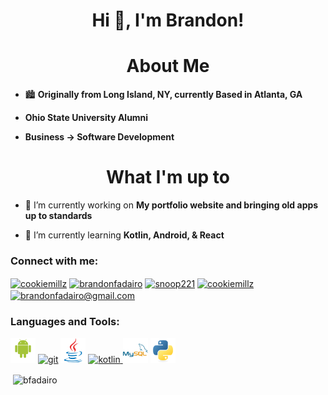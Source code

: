 <h1 align="center">Hi 👋, I'm Brandon!</h1>
<h1 align="center">About Me</h1>

- 🏙️ **Originally from Long Island, NY, currently Based in Atlanta, GA**

- **Ohio State University Alumni**

- **Business -> Software Development**

<h1 align="center">What I'm up to</h1>

- 🔭 I’m currently working on **My portfolio website and bringing old apps up to standards**

- 🌱 I’m currently learning **Kotlin, Android, & React**

<h3 align="left">Connect with me:</h3>
<p align="left">
<a href="https://twitter.com/cookiemillz" target="blank"><img align="center" src="https://cdn.jsdelivr.net/npm/simple-icons@3.0.1/icons/twitter.svg" alt="cookiemillz" height="30" width="40" /></a>
<a href="https://linkedin.com/in/brandonfadairo" target="blank"><img align="center" src="https://cdn.jsdelivr.net/npm/simple-icons@3.0.1/icons/linkedin.svg" alt="brandonfadairo" height="30" width="40" /></a>
<a href="https://stackoverflow.com/users/8773819" target="blank"><img align="center" src="https://cdn.jsdelivr.net/npm/simple-icons@3.0.1/icons/stackoverflow.svg" alt="snoop221" height="30" width="40" /></a>
<a href="https://instagram.com/cookiemillz" target="blank"><img align="center" src="https://cdn.jsdelivr.net/npm/simple-icons@3.0.1/icons/instagram.svg" alt="cookiemillz" height="30" width="40"/></a>
<a href="mailto:brandonfadairo@gmail.com" target="blank"><img align="center" src="https://simpleicons.org/icons/gmail.svg" alt="brandonfadairo@gmail.com" height="30" width="40"/></a>
</p>

<h3 align="left">Languages and Tools:</h3>
<p align="left"> 
<a href="https://developer.android.com" target="_blank"><img src="https://raw.githubusercontent.com/devicons/devicon/master/icons/android/android-original-wordmark.svg" alt="android" width="40" height="40"/></a> 
<a href="https://git-scm.com/" target="_blank"> <img src="https://www.vectorlogo.zone/logos/git-scm/git-scm-icon.svg" alt="git" width="40" height="40"/></a> 
<a href="https://www.java.com" target="_blank"> <img src="https://raw.githubusercontent.com/devicons/devicon/master/icons/java/java-original.svg" alt="java" width="40" height="40"/></a> 
<a href="https://kotlinlang.org" target="_blank"> <img src="https://www.vectorlogo.zone/logos/kotlinlang/kotlinlang-icon.svg" alt="kotlin" width="40" height="40"/> </a> 
<a href="https://www.mysql.com/" target="_blank"> <img src="https://raw.githubusercontent.com/devicons/devicon/master/icons/mysql/mysql-original-wordmark.svg" alt="mysql" width="40" height="40"/></a> 
<a href="https://www.python.org" target="_blank"> <img src="https://raw.githubusercontent.com/devicons/devicon/master/icons/python/python-original.svg" alt="python" width="40" height="40"/></a> 
</p>

<p>&nbsp;<img align="center" src="https://github-readme-stats.vercel.app/api?username=bfadairo&show_icons=true&theme=synthwave&count_private=truelocale=en" alt="bfadairo" /></p>

